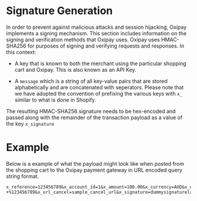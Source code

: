 # Signature Generation

In order to prevent against malicious attacks and session hijacking, Oxipay implements a signing mechanism. This section includes information on the signing and verification methods that Oxipay uses. Oxipay uses HMAC-SHA256 for purposes of signing and verifying requests and responses. In this context:

* A key that is known to both the merchant using the particular shopping cart and Oxipay. This is also known as an API Key.

* A <code>message</code> which is a string of all key-value pairs that are stored alphabetically and are concatenated with seperators. Please note that we have adopted the convention of prefixing the various keys with <code>x_</code> similar to what is done in Shopify.

The resulting HMAC-SHA256 signature needs to be hex-encoded and passed along with the remainder of the transaction payload as a value of the key <code>x_signature</code>

# Example

Below is a example of what the payload might look like when posted from the shopping cart to the Oxipay payment gateway in URL encoded query string format.

	x_reference=123456789&x_account_id=1&x_amount=100.00&x_currency=AUD&x_url_callback=sample_callback_url&x_url_complete=sample_complete_url&x_shop_country=AU&x_shop_name=Sample+Shop&x_test=true&x_customer_first_name=first&x_customer_last_name=last&x_customer_email=sample%40email.com&x_customer_billing_country=AU&x_customer_billing_city=Adelaide&x_customer_billing_address1=97+Pirie&x_customer_billing_address2=St&x_customer_billing_state=SA&x_customer_billing_zip=5000&x_invoice=%123456789&x_description=Sample+Store+-+%123456789&x_url_cancel=sample_cancel_url&x_signature=dummysignaturelaskdjfhjnojelkfmlaksdf
